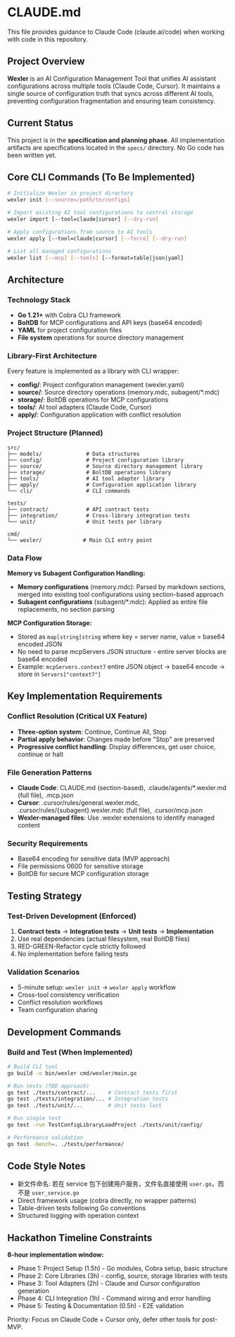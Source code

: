 # CLAUDE.md

This file provides guidance to Claude Code (claude.ai/code) when working with code in this repository.

## Project Overview

**Wexler** is an AI Configuration Management Tool that unifies AI assistant configurations across multiple tools (Claude Code, Cursor). It maintains a single source of configuration truth that syncs across different AI tools, preventing configuration fragmentation and ensuring team consistency.

## Current Status

This project is in the **specification and planning phase**. All implementation artifacts are specifications located in the `specs/` directory. No Go code has been written yet.

## Core CLI Commands (To Be Implemented)

```bash
# Initialize Wexler in project directory
wexler init [--source=/path/to/configs]

# Import existing AI tool configurations to central storage
wexler import [--tool=claude|cursor] [--dry-run]

# Apply configurations from source to AI tools
wexler apply [--tool=claude|cursor] [--force] [--dry-run]

# List all managed configurations
wexler list [--mcp] [--tools] [--format=table|json|yaml]
```

## Architecture

### Technology Stack
- **Go 1.21+** with Cobra CLI framework
- **BoltDB** for MCP configurations and API keys (base64 encoded)
- **YAML** for project configuration files
- **File system** operations for source directory management

### Library-First Architecture
Every feature is implemented as a library with CLI wrapper:

- **config/**: Project configuration management (wexler.yaml)
- **source/**: Source directory operations (memory.mdc, subagent/*.mdc)
- **storage/**: BoltDB operations for MCP configurations
- **tools/**: AI tool adapters (Claude Code, Cursor)
- **apply/**: Configuration application with conflict resolution

### Project Structure (Planned)
```
src/
├── models/              # Data structures
├── config/              # Project configuration library
├── source/              # Source directory management library  
├── storage/             # BoltDB operations library
├── tools/               # AI tool adapter library
├── apply/               # Configuration application library
└── cli/                 # CLI commands

tests/
├── contract/            # API contract tests
├── integration/         # Cross-library integration tests
└── unit/                # Unit tests per library

cmd/
└── wexler/             # Main CLI entry point
```

### Data Flow

**Memory vs Subagent Configuration Handling:**
- **Memory configurations** (memory.mdc): Parsed by markdown sections, merged into existing tool configurations using section-based approach
- **Subagent configurations** (subagent/*.mdc): Applied as entire file replacements, no section parsing

**MCP Configuration Storage:**
- Stored as `map[string]string` where key = server name, value = base64 encoded JSON
- No need to parse mcpServers JSON structure - entire server blocks are base64 encoded
- Example: `mcpServers.context7` entire JSON object → base64 encode → store in `Servers["context7"]`

## Key Implementation Requirements

### Conflict Resolution (Critical UX Feature)
- **Three-option system**: Continue, Continue All, Stop
- **Partial apply behavior**: Changes made before "Stop" are preserved
- **Progressive conflict handling**: Display differences, get user choice, continue or halt

### File Generation Patterns
- **Claude Code**: CLAUDE.md (section-based), .claude/agents/*.wexler.md (full file), .mcp.json
- **Cursor**: .cursor/rules/general.wexler.mdc, .cursor/rules/{subagent}.wexler.mdc (full file), .cursor/mcp.json
- **Wexler-managed files**: Use .wexler extensions to identify managed content

### Security Requirements
- Base64 encoding for sensitive data (MVP approach)
- File permissions 0600 for sensitive storage
- BoltDB for secure MCP configuration storage

## Testing Strategy

### Test-Driven Development (Enforced)
1. **Contract tests** → **Integration tests** → **Unit tests** → **Implementation**
2. Use real dependencies (actual filesystem, real BoltDB files)
3. RED-GREEN-Refactor cycle strictly followed
4. No implementation before failing tests

### Validation Scenarios
- 5-minute setup: `wexler init` → `wexler apply` workflow
- Cross-tool consistency verification
- Conflict resolution workflows
- Team configuration sharing

## Development Commands

### Build and Test (When Implemented)
```bash
# Build CLI tool
go build -o bin/wexler cmd/wexler/main.go

# Run tests (TDD approach)
go test ./tests/contract/...    # Contract tests first
go test ./tests/integration/... # Integration tests  
go test ./tests/unit/...        # Unit tests last

# Run single test
go test -run TestConfigLibraryLoadProject ./tests/unit/config/

# Performance validation
go test -bench=. ./tests/performance/
```

## Code Style Notes

- 新文件命名: 若在 service 包下创建用户服务，文件名直接使用 `user.go`，而不是 `user_service.go`
- Direct framework usage (cobra directly, no wrapper patterns)
- Table-driven tests following Go conventions
- Structured logging with operation context

## Hackathon Timeline Constraints

**8-hour implementation window:**
- Phase 1: Project Setup (1.5h) - Go modules, Cobra setup, basic structure
- Phase 2: Core Libraries (3h) - config, source, storage libraries with tests
- Phase 3: Tool Adapters (2h) - Claude and Cursor configuration generation  
- Phase 4: CLI Integration (1h) - Command wiring and error handling
- Phase 5: Testing & Documentation (0.5h) - E2E validation

Priority: Focus on Claude Code + Cursor only, defer other tools for post-MVP.